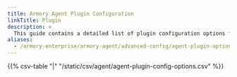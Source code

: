 ```yaml
---
title: Armory Agent Plugin Configuration
linkTitle: Plugin
description: >
  This guide contains a detailed list of plugin configuration options for the Armory Scale Agent for Spinnaker and Kubernetes.
aliases:
  - /armory-enterprise/armory-agent/advanced-config/agent-plugin-options/
---
```



{{% csv-table "|" "/static/csv/agent/agent-plugin-config-options.csv" %}}

